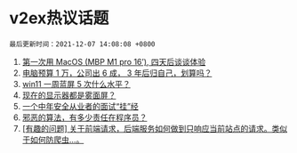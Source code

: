 # v2ex热议话题

`最后更新时间：2021-12-07 14:08:08 +0800`

1. [第一次用 MacOS (MBP M1 pro 16’), 四天后谈谈体验](https://www.v2ex.com/t/820418)
1. [电脑预算 1 万，公司出 6 成， 3 年后归自己，划算吗？](https://www.v2ex.com/t/820373)
1. [win11 一周蓝屏 5 次什么水平？](https://www.v2ex.com/t/820433)
1. [现在的显示器都是雾面屏？](https://www.v2ex.com/t/820431)
1. [一个中年安全从业者的面试“挂”经](https://www.v2ex.com/t/820453)
1. [邪恶的算法，有多少责任在程序员？](https://www.v2ex.com/t/820521)
1. [[有趣的问题] 关于前端请求，后端服务如何做到只响应当前站点的请求。类似于如何防爬虫...。](https://www.v2ex.com/t/820478)

